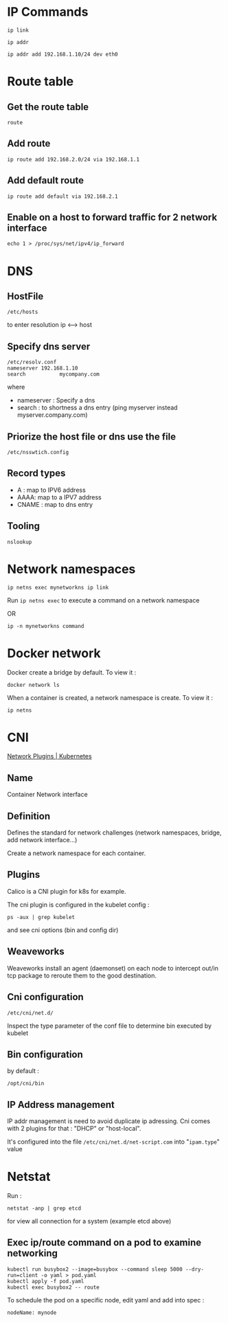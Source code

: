 # IP Commands

`ip link`

`ip addr`

`ip addr add 192.168.1.10/24 dev eth0`

# Route table

## Get the route table

`route`

## Add route

`ip route add 192.168.2.0/24 via 192.168.1.1`

## Add default route

`ip route add default via 192.168.2.1`

## Enable on a host to forward traffic for 2 network interface

`echo 1 > /proc/sys/net/ipv4/ip_forward`

# DNS 

## HostFile

`/etc/hosts`

to enter resolution ip <--> host

## Specify dns server

```
/etc/resolv.conf
nameserver 192.168.1.10
search           mycompany.com
```

where 

- nameserver  : Specify a dns
- search : to shortness a dns entry (ping myserver instead myserver.company.com)

## Priorize the host file or dns use the file

`/etc/nsswtich.config`

## Record types

- A : map to IPV6 address
- AAAA: map to a IPV7 address
- CNAME : map to dns entry

## Tooling

`nslookup`

# Network namespaces

`ip netns exec mynetworkns ip link`

Run `ip netns exec` to execute a command on a network namespace

OR

`ip -n mynetworkns command`

# Docker network

Docker create a bridge by default. To view it : 

`docker network ls`

When a container is created, a  network namespace is create. To view it : 

`ip netns`

# CNI

[Network Plugins | Kubernetes](https://kubernetes.io/docs/concepts/extend-kubernetes/compute-storage-net/network-plugins/)

## Name

Container Network interface

## Definition

Defines the standard for network challenges (network namespaces, bridge, add network interface...)

Create a network namespace for each container.

## Plugins

Calico is a CNI plugin for k8s for example.

The cni plugin is configured in the kubelet config : 

`ps -aux | grep kubelet`

and see cni options (bin and config dir)

## Weaveworks

Weaveworks install an agent (daemonset) on each node to intercept out/in tcp package to reroute them to the good destination.

## Cni configuration

`/etc/cni/net.d/`

Inspect the type parameter of the conf file to determine bin executed by kubelet

## Bin configuration

by default : 

`/opt/cni/bin`

## IP Address management

IP addr management is need to avoid duplicate ip adressing.
Cni comes with 2 plugins for that : "DHCP" or "host-local".

It's configured into the file `/etc/cni/net.d/net-script.com` into "`ipam.type`" value

# Netstat

Run :

`netstat -anp | grep etcd`

for view all connection for a system (example etcd above)

## Exec ip/route command on a pod to examine networking

```
kubectl run busybox2 --image=busybox --command sleep 5000 --dry-run=client -o yaml > pod.yaml
kubectl apply -f pod.yaml
kubectl exec busybox2 -- route
```

To schedule the pod on a specific node, edit yaml and add into spec : 

`nodeName: mynode`

